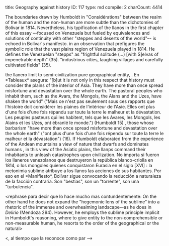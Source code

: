 title:          Geography against history
ID:             117
type:           md
compile:        2
charCount:      4414


<!-- 
<transición con "cultural enframing">


En este punto vuelven a ser cruciales las "huellas de Humboldt". Pero no del Humboldt explorador que inició la expedición del Chimborazo, sino del Humboldt escritor, que <en 1808> concibió a la gente de los "llanos" del mundo como accidentes de la naturaleza.-->

The boundaries drawn by Humboldt in "Considérations" between the realm of the human and the non-human are more subtle than the dichotomies of Bolívar in 1814. Nevertheless, his typification of the llanos in the first chapter of this essay –-focused on Venezuela but fueled by equivalences and solutions of continuity with other "steppes and deserts of the world"–- is echoed in Bolívar's manifesto. <!-- Esto es especialmente evidente cuando --->in an observation that prefigures the symbolic role that the vast plains region of Venezuela played in 1814. He defines the Venezuelan "stepps" as "frightful solitude (…) [with S]elvas of impenetrable depth" (35). <!-- Y atribuye a esta "profundidad impenerable" la agencia apara formar una frontera exterior, al sur de --> "industrious cities, laughing villages and carefully cultivated fields" (35). <!--En 1814 esa noción de frontera exterior se reafirmó y se redefinió al tiempo que se desbordaba. Pero no se reafirmó y desbordó por las cualidades inmanentes a la geografía que Humboldt señalaba, sino porque, sobre su tejido social, se formó the "devouring anarchy" of Boves' popular rebellion that frustrated Bolivar's republic project.-->   <!-- No fueron "[t]he plains of southern America" las que sirvieron como "limit to the semi-civilization imported from Europe" (Humboldt 34-35): fueron sus habitantes, los llaneros, a quienes Bolívar tipificó como bestias-hermanos, y a quienes Humboldt describió en *Voyage* como  [descripción de los llaneros]. -->

<!-- Pero en el régimen trópico de Humboldt,-->the llanero limit to semi-civilization <!-- se organiza el espacio como una--> pure geographical entity, <!--sin human agency, incluso cuando se trata de fenómenos explícitamente históricos, políticos y militares-->. En *Tableaux* asegura: "[b]ut it is not only in this respect that history must consider the plains of the interior of Asia. They have more than once spread misfortune and devastation over the whole earth. The pastoral peoples who inhabit them, such as the Avars, the Mongols, the Alans and the Uzes, have shaken the world" ("Mais ce n'est pas seulement sous ces rapports que l'histoire doit considérer les plaines de l'intérieur de l'Asie. Elles ont plus d'une fois d'une fois répandu sur toute la terre le malheur et la dévastation. Les peuples pasteurs qui les habitent, tels que les Avares, les Mongols, les Alains et les Uzes, ont ébranlé le monde.") (Humboldt 15) 

<!--Para Humboldt, lo que "la historia debe considerar" es la acción de los llanos y no la acción de los llaneros, que con mucha suerte pueden considerarse asimilados metonímicamente a lugar que habitaban. Son los llanos, y no los llaneros-->, those whose barbarism "have more than once spread misfortune and devastation over the whole earth" ("ont plus d'une fois d'une fois répendu sur toute la terre le malheur et la dévastation") (16).  If Humboldt elaborated from the experience of the Andean mountains a view of nature that dwarfs and dominates humans <!-- (Mary Louise Pratt quoted by Mendoza)-->, in this view of the Asiatic plains, the llanps command their inhabitants to unleash catastrophes upon civilization. No importa si fueron los llaneros venezolanos que destruyeron la república blanco-criolla en 1814, o los mongoles quienes conquistaron Eurasia en el siglo [XVI] : la metonimia sublime atribuye a los llanos las acciones de sus habitantes. Por eso en el *Manifiesto*, Bolívar sigue convocando la reducción a naturaleza de la facción contraria. Son "bestias", son un "torrente", son una "turbulencia".

<rephrase para decir que lo hace mucho mas contundentemente: On the other hand he does not expand the "hegemonic lens of the sublime" into a rhetoric of the immense and overwhealming landscape–-as he does in _Delirio_ (Mendoza 294). However, he employs the sublime principle implicit in Humboldt's reasoning, where to give entity to the non-comprehensible or non-measurable human, he resorts to the order of the geographical or the natural> <Tiempo de confluencias de las historias natural y humana>

<, al tiempo que la reconoce como par --><decreto>